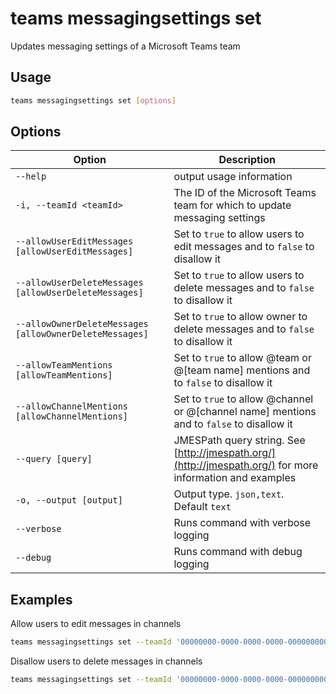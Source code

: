 # teams messagingsettings set

Updates messaging settings of a Microsoft Teams team

## Usage

```sh
teams messagingsettings set [options]
```

## Options

Option|Description
------|-----------
`--help`|output usage information
`-i, --teamId <teamId>`|The ID of the Microsoft Teams team for which to update messaging settings
`--allowUserEditMessages [allowUserEditMessages]`|Set to `true` to allow users to edit messages and to `false` to disallow it
`--allowUserDeleteMessages [allowUserDeleteMessages]`|Set to `true` to allow users to delete messages and to `false` to disallow it
`--allowOwnerDeleteMessages [allowOwnerDeleteMessages]`|Set to `true` to allow owner to delete messages and to `false` to disallow it
`--allowTeamMentions [allowTeamMentions]`|Set to `true` to allow @team or @[team name] mentions and to `false` to disallow it
`--allowChannelMentions [allowChannelMentions]`|Set to `true` to allow @channel or @[channel name] mentions and to `false` to disallow it
`--query [query]`|JMESPath query string. See [http://jmespath.org/](http://jmespath.org/) for more information and examples
`-o, --output [output]`|Output type. `json,text`. Default `text`
`--verbose`|Runs command with verbose logging
`--debug`|Runs command with debug logging

## Examples

Allow users to edit messages in channels

```sh
teams messagingsettings set --teamId '00000000-0000-0000-0000-000000000000' --allowUserEditMessages true
```

Disallow users to delete messages in channels

```sh
teams messagingsettings set --teamId '00000000-0000-0000-0000-000000000000' --allowUserDeleteMessages false
```